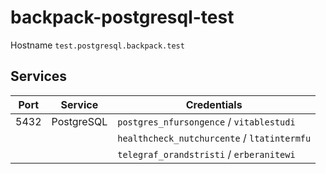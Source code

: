 # backpack-postgresql-test

Hostname `test.postgresql.backpack.test`

## Services

| Port | Service | Credentials
| ---- | ------- | -----------
| 5432 | PostgreSQL | `postgres_nfursongence` / `vitablestudi`
| | | `healthcheck_nutchurcente` / `ltatintermfu`
| | | `telegraf_orandstristi` / `erberanitewi`
